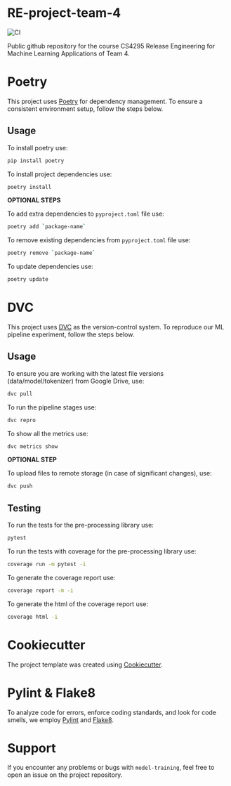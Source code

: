# RE-project-team-4

![CI](https://github.com/Release-Engineering-4/model-training/actions/workflows/pipeline.yml/coverage_badge.svg)

Public github repository for the course CS4295 Release Engineering for Machine Learning Applications of Team 4.

# Poetry

This project uses [Poetry](https://python-poetry.org/) for dependency management.
To ensure a consistent environment setup, follow the steps below.

## Usage

To install poetry use:

```bash
pip install poetry
```

To install project dependencies use:

```bash
poetry install
```

**OPTIONAL STEPS**

To add extra dependencies to `pyproject.toml` file use:

```bash
poetry add `package-name`
```

To remove existing dependencies from `pyproject.toml` file use:

```bash
poetry remove `package-name`
```

To update dependencies use:

```bash
poetry update
```

# DVC

This project uses [DVC](https://dvc.org/) as the version-control system.
To reproduce our ML pipeline experiment, follow the steps below.

## Usage

To ensure you are working with the latest file versions (data/model/tokenizer) from Google Drive, use:

```bash
dvc pull
```

To run the pipeline stages use:

```bash
dvc repro
```

To show all the metrics use:

```bash
dvc metrics show
```

**OPTIONAL STEP**

To upload files to remote storage (in case of significant changes), use:

```bash
dvc push
```

## Testing

To run the tests for the pre-processing library use:

```bash
pytest
```

To run the tests with coverage for the pre-processing library use:

```bash
coverage run -m pytest -i
```

To generate the coverage report use:

```bash
coverage report -m -i
```

To generate the html of the coverage report use:

```bash
coverage html -i
```

# Cookiecutter

The project template was created using [Cookiecutter](https://www.cookiecutter.io/).

# Pylint & Flake8

To analyze code for errors, enforce coding standards, and look for code smells, we employ [Pylint](https://pylint.readthedocs.io/en/stable/) and [Flake8](https://flake8.pycqa.org/en/latest/).

# Support

If you encounter any problems or bugs with `model-training`, feel free to open an issue on the project repository.

